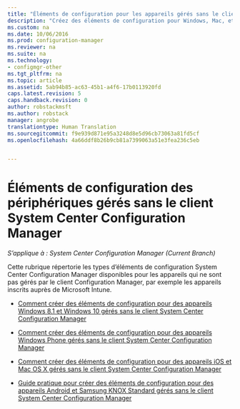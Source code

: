 ```yaml
---
title: "Éléments de configuration pour les appareils gérés sans le client System Center Configuration Manager | Microsoft Docs"
description: "Créez des éléments de configuration pour Windows, Mac, et d’autres appareils qui ne sont pas gérés par le client System Center Configuration Manager."
ms.custom: na
ms.date: 10/06/2016
ms.prod: configuration-manager
ms.reviewer: na
ms.suite: na
ms.technology:
- configmgr-other
ms.tgt_pltfrm: na
ms.topic: article
ms.assetid: 5ab94b85-ac63-45b1-a4f6-17b0113920fd
caps.latest.revision: 5
caps.handback.revision: 0
author: robstackmsft
ms.author: robstack
manager: angrobe
translationtype: Human Translation
ms.sourcegitcommit: f9e939d871e95a3248d8e5d96cb73063a81fd5cf
ms.openlocfilehash: 4a66ddf8b26b9cb81a7399063a51e3fea236c5eb


---
```

# <a name="configuration-items-for-devices-managed-without-the-system-center-configuration-manager-client"></a>Éléments de configuration des périphériques gérés sans le client System Center Configuration Manager

*S’applique à : System Center Configuration Manager (Current Branch)*

Cette rubrique répertorie les types d’éléments de configuration System Center Configuration Manager disponibles pour les appareils qui ne sont pas gérés par le client Configuration Manager, par exemple les appareils inscrits auprès de Microsoft Intune.  

-   [Comment créer des éléments de configuration pour des appareils Windows 8.1 et Windows 10 gérés sans le client System Center Configuration Manager](../../compliance/deploy-use/create-configuration-items-for-windows-8.1-and-windows-10-devices-managed-without-the-client.md)  

-   [Comment créer des éléments de configuration pour des appareils Windows Phone gérés sans le client System Center Configuration Manager](../../compliance/deploy-use/create-configuration-items-for-windows-phone-devices-managed-without-the-client.md)  

-   [Comment créer des éléments de configuration pour des appareils iOS et Mac OS X gérés sans le client System Center Configuration Manager](../../compliance/deploy-use/create-configuration-items-for-ios-and-mac-os-x-devices-managed-without-the-client.md)  

-   [Guide pratique pour créer des éléments de configuration pour des appareils Android et Samsung KNOX Standard gérés sans le client System Center Configuration Manager](../../compliance/deploy-use/create-configuration-items-for-android-and-samsung-knox-devices-managed-without-the-client.md)  



<!--HONumber=Dec16_HO3-->


